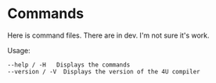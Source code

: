 # Commands

Here is command files.
There are in dev.
I'm not sure it's work.

Usage:
```
--help / -H   Displays the commands
--version / -V  Displays the version of the 4U compiler
